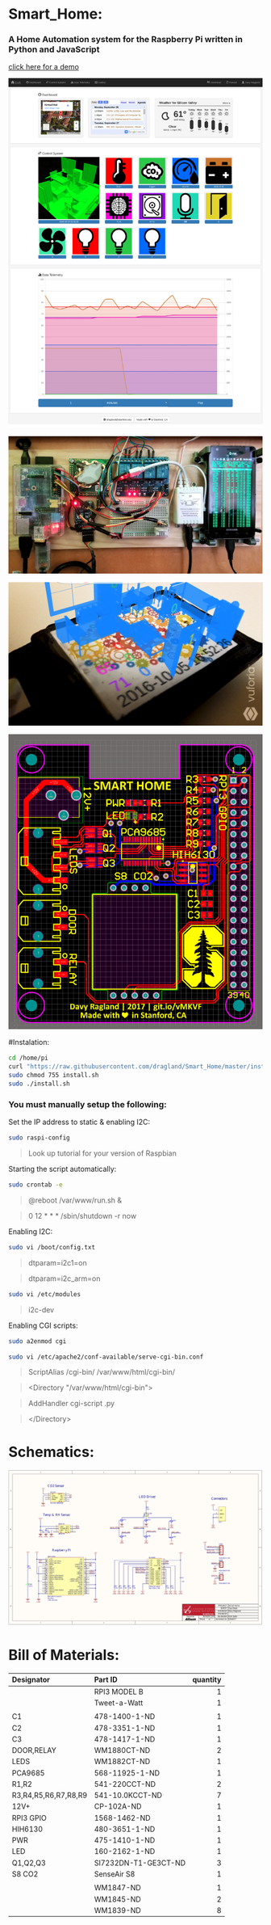 # Smart_Home:
### A Home Automation system for the Raspberry Pi written in Python and JavaScript
[click here for a demo](https://htmlpreview.github.io/?https://github.com/dragland/Smart_Home/blob/master/html/index.html)

![alt text](https://raw.githubusercontent.com/dragland/Smart_Home/master/html/res/github/screen.png "Smart_Home")

![alt text](https://raw.githubusercontent.com/dragland/Smart_Home/master/html/res/github/system.jpg "Electronics")

![alt text](https://raw.githubusercontent.com/dragland/Smart_Home/master/html/res/github/hologram.png "Hologram")

![alt text](https://raw.githubusercontent.com/dragland/Smart_Home/master/html/res/github/PCB.png "Circuit Board")

#Instalation:

```bash
cd /home/pi
curl "https://raw.githubusercontent.com/dragland/Smart_Home/master/install.sh" > install.sh
sudo chmod 755 install.sh
sudo ./install.sh
```

### You must manually setup the following:
Set the IP address to static & enabling I2C:

```bash
sudo raspi-config
```

>Look up tutorial for your version of Raspbian

Starting the script automatically:

```bash
sudo crontab -e
```

>@reboot /var/www/run.sh &

>0 12 * * * /sbin/shutdown -r now

Enabling I2C:

```bash
sudo vi /boot/config.txt
```

>dtparam=i2c1=on

>dtparam=i2c_arm=on

```bash
sudo vi /etc/modules
```

>i2c-dev

Enabling CGI scripts:

```bash
sudo a2enmod cgi
```

```bash
sudo vi /etc/apache2/conf-available/serve-cgi-bin.conf
```

>ScriptAlias /cgi-bin/ /var/www/html/cgi-bin/

>&lt;Directory "/var/www/html/cgi-bin"&gt;

>	AddHandler cgi-script .py

>&lt;/Directory&gt;

# Schematics:
![alt text](https://raw.githubusercontent.com/dragland/Smart_Home/master/html/res/github/schematics.png "Schematics")

# Bill of Materials:
| Designator           | Part ID              |quantity |
| :---                 | :---                 | ---:    |
|                      | RPI3 MODEL B         | 1       |
|                      | Tweet-a-Watt         | 1       |
|                      |                      |         |
| C1                   | 478-1400-1-ND        | 1       |
| C2                   | 478-3351-1-ND        | 1       |
| C3                   | 478-1417-1-ND        | 1       |
| DOOR,RELAY           | WM1880CT-ND          | 2       |
| LEDS                 | WM1882CT-ND          | 1       |
| PCA9685              | 568-11925-1-ND       | 1       |
| R1,R2                | 541-220CCT-ND        | 2       |
| R3,R4,R5,R6,R7,R8,R9 | 541-10.0KCCT-ND      | 7       |
| 12V+                 | CP-102A-ND           | 1       |
| RPI3 GPIO            | 1568-1462-ND         | 1       |
| HIH6130              | 480-3651-1-ND        | 1       |
| PWR                  | 475-1410-1-ND        | 1       |
| LED                  | 160-2162-1-ND        | 1       |
| Q1,Q2,Q3             | SI7232DN-T1-GE3CT-ND | 3       |
| S8 CO2               | SenseAir S8          | 1       |
|                      |                      |         |
|                      | WM1847-ND            | 1       |
|                      | WM1845-ND            | 2       |
|                      | WM1839-ND            | 8       |
